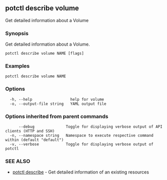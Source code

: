 ## potctl describe volume

Get detailed information about a Volume

### Synopsis

Get detailed information about a Volume.

```
potctl describe volume NAME [flags]
```

### Examples

```
potctl describe volume NAME
```

### Options

```
  -h, --help                 help for volume
  -o, --output-file string   YAML output file
```

### Options inherited from parent commands

```
      --debug              Toggle for displaying verbose output of API clients (HTTP and SSH)
  -n, --namespace string   Namespace to execute respective command within (default "default")
  -v, --verbose            Toggle for displaying verbose output of potctl
```

### SEE ALSO

* [potctl describe](potctl_describe.md)	 - Get detailed information of an existing resources


